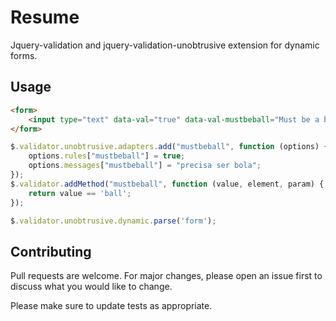 # Resume

Jquery-validation and jquery-validation-unobtrusive extension for dynamic forms.

## Usage

```html
<form>
    <input type="text" data-val="true" data-val-mustbeball="Must be a ball." />
</form>
```
```javascript
$.validator.unobtrusive.adapters.add("mustbeball", function (options) {
    options.rules["mustbeball"] = true;
    options.messages["mustbeball"] = "precisa ser bola";
});
$.validator.addMethod("mustbeball", function (value, element, param) {
    return value == 'ball';
});

$.validator.unobtrusive.dynamic.parse('form');
```

## Contributing
Pull requests are welcome. For major changes, please open an issue first to discuss what you would like to change.

Please make sure to update tests as appropriate.